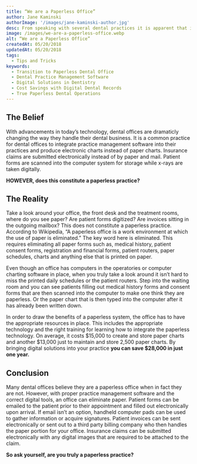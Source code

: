 ```yaml
---
title: “We are a Paperless Office”
author: Jane Kaminski
authorImage: '/images/jane-kaminski-author.jpg'
desc: From speaking with several dental practices it is apparent that if a dental office is chartless then that defines them as a “paperless office.” In this case study we explore what defines a “paperless office” and the benefits of becoming a truly “paperless office.”
image: /images/we-are-a-paperless-office.webp
alt: “We are a Paperless Office”
createdAt: 05/20/2018
updatedAt: 05/20/2018
tags:
  - Tips and Tricks
keywords:
  - Transition to Paperless Dental Office
  - Dental Practice Management Software
  - Digital Solutions in Dentistry
  - Cost Savings with Digital Dental Records
  - True Paperless Dental Operations
---
```


## The Belief

With advancements in today’s technology, dental offices are dramaticly changing the way they handle their dental business. It is a common practice for dental offices to integrate practice management software into their practices and produce electronic charts instead of paper charts. Insurance claims are submitted electronically instead of by paper and mail. Patient forms are scanned into the computer system for storage while x-rays are taken digitally.

**HOWEVER, does this constitute a paperless practice?**

## The Reality

Take a look around your office, the front desk and the treatment rooms, where do you see paper? Are patient forms digitized? Are invoices sitting in the outgoing mailbox? This does not constitute a paperless practice. According to Wikipedia, “A paperless office is a work environment at which the use of paper is eliminated.” The key word here is eliminated. This requires eliminating all paper forms such as, medical history, patient consent forms, registration and financial forms, patient routers, paper schedules, charts and anything else that is printed on paper.

Even though an office has computers in the operatories or computer charting software in place, when you truly take a look around it isn’t hard to miss the printed daily schedules or the patient routers. Step into the waiting room and you can see patients filling out medical history forms and consent forms that are then scanned into the computer to make one think they are paperless. Or the paper chart that is then typed into the computer after it has already been written down.

In order to draw the benefits of a paperless system, the office has to have the appropriate resources in place. This includes the appropriate technology and the right training for learning how to integrate the paperless technology. On average, it costs $15,000 to create and store paper charts and another $13,000 just to maintain and store 2,500 paper charts. By bringing digital solutions into your practice **you can save $28,000 in just one year.**

## Conclusion

Many dental offices believe they are a paperless office when in fact they are not. However, with proper practice management software and the correct digital tools, an office can eliminate paper. Patient forms can be emailed to the patient prior to their appointment and filled out electronically upon arrival. If email isn’t an option, handheld computer pads can be used to gather information or acquire signatures. Patient invoices can be sent electronically or sent out to a third party billing company who then handles the paper portion for your office. Insurance claims can be submitted electronically with any digital images that are required to be attached to the claim.

**So ask yourself, are you truly a paperless practice?**
